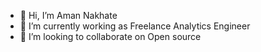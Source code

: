 - 👋 Hi, I’m Aman Nakhate 
- 🌱 I’m currently working as Freelance Analytics Engineer  
- 💞️ I’m looking to collaborate on Open source

<!---
striver46/striver46 is a ✨ special ✨ repository because its `README.md` (this file) appears on your GitHub profile.
You can click the Preview link to take a look at your changes.
--->
